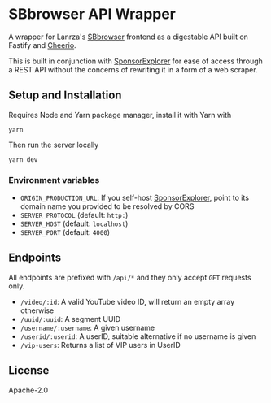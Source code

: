 # SBbrowser API Wrapper

A wrapper for Lanrza's [SBbrowser][sbb] frontend as a digestable API built on Fastify and [Cheerio][cheerio].

This is built in conjunction with [SponsorExplorer][se] for ease of access through a REST API without
the concerns of rewriting it in a form of a web scraper.

## Setup and Installation

Requires Node and Yarn package manager, install it with Yarn with

```console
yarn
```

Then run the server locally

```console
yarn dev
```

### Environment variables

- `ORIGIN_PRODUCTION_URL`: If you self-host [SponsorExplorer][se], point to its domain name you provided to be resolved by CORS
- `SERVER_PROTOCOL` (default: `http:`)
- `SERVER_HOST` (default: `localhost`)
- `SERVER_PORT` (default: `4000`)

## Endpoints

All endpoints are prefixed with `/api/*` and they only accept `GET` requests only.

- `/video/:id`: A valid YouTube video ID, will return an empty array otherwise
- `/uuid/:uuid`: A segment UUID
- `/username/:username`: A given username
- `/userid/:userid`: A userID, suitable alternative if no username is given
- `/vip-users`: Returns a list of VIP users in UserID

## License

Apache-2.0

[se]: https://github.com/kuroji-fusky/SponsorExplorer
[sbb]: https://sb.ltn.fi
[cheerio]: https://github.com/cheeriojs/cheerio
